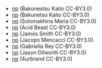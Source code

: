 * [np](https://thenounproject.com/icon/stairs-4332217/) (Bakunestsu Kaito CC-BY3.0)
* [np](https://thenounproject.com/icon/dew-2855223/) (Bakunetsu Kaito CC-BY3.0)
* [np](https://thenounproject.com/icon/drop-2985343/) (Solomakhina Maria CC-BY3.0)
* [np](https://thenounproject.com/icon/raindrops-895735/) (Acid Beast CC-BY3.0)
* [np](https://thenounproject.com/icon/skull-1030711/) (James Smith CC-BY3.0)
* [np](https://thenounproject.com/icon/skeleton-614090/) (Jacopo Mencacci CC-BY3.0)
* [np](https://thenounproject.com/icon/skull-2573743/) (Gabriella Rey CC-BY3.0)
* [np](https://thenounproject.com/icon/antler-139633/) (Jason Dilworth CC-BY3.0)
* [np](https://thenounproject.com/icon/deer-antler-3999936/) (4urbrand CC-BY3.0)

